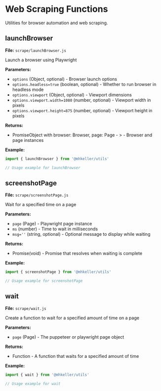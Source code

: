 # Web Scraping Functions

Utilities for browser automation and web scraping.

## launchBrowser

**File:** `scrape/launchBrowser.js`

Launch a browser using Playwright

**Parameters:**
- `options` (Object, optional) - Browser launch options
- `options.headless=true` (boolean, optional) - Whether to run browser in headless mode
- `options.viewport` (Object, optional) - Viewport dimensions
- `options.viewport.width=1080` (number, optional) - Viewport width in pixels
- `options.viewport.height=875` (number, optional) - Viewport height in pixels

**Returns:**
- PromiseObject with browser: Browser, page: Page - > - Browser and page instances

**Example:**
```js
import { launchBrowser } from '@mhkeller/utils'

// Usage example for launchBrowser
```

## screenshotPage

**File:** `scrape/screenshotPage.js`

Wait for a specified time on a page

**Parameters:**
- `page` (Page) - Playwright page instance
- `ms` (number) - Time to wait in milliseconds
- `msg=''` (string, optional) - Optional message to display while waiting

**Returns:**
- Promise(void) - Promise that resolves when waiting is complete

**Example:**
```js
import { screenshotPage } from '@mhkeller/utils'

// Usage example for screenshotPage
```

## wait

**File:** `scrape/wait.js`

Create a function to wait for a specified amount of time on a page

**Parameters:**
- `page` (Page) - The puppeteer or playwright page object

**Returns:**
- Function - A function that waits for a specified amount of time

**Example:**
```js
import { wait } from '@mhkeller/utils'

// Usage example for wait
```


